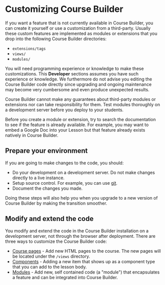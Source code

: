 <h1>Customizing Course Builder</h1>



If you want a feature that is not currently available in Course Builder, you can create it yourself or use a customization from a third-party. Usually these custom features are implemented as modules or extensions that you drop into the following Course Builder directories:

  * `extensions/tags`
  * `views/`
  * `modules/`

You will need programming experience or knowledge to make these customizations. This **Developer** sections assumes you have such experience or knowledge. We furthermore do not advise you editing the Course Builder code directly since upgrading and ongoing maintenance may become very cumbersome and even produce unexpected results.

Course Builder cannot make any guarantees about third-party modules or extensions nor can take responsibility for them. Test modules thoroughly on a development server before you deploy to your students.

Before you create a module or extension, try to search the documentation to see if the feature is already available. For example, you may want to embed a Google Doc into your Lesson but that feature already exists natively in Course Builder.

## Prepare your environment ##
If you are going to make changes to the code, you should:

  * Do your development on a development server. Do not make changes directly to a live instance.
  * Setup source control. For example, you can use [git](http://git-scm.com/).
  * Document the changes you made.

Doing these steps will also help you when you upgrade to a new version of Course Builder by making the transition smoother.

## Modify and extend the code ##
You modify and extend the code in the Course Builder installation on a development server, not through the browser after deployment. There are three ways to customize the Course Builder code:

  * [Course pages](ExtendCoursePages.md) - Add new HTML pages to the course. The new pages will be located under the `/views` directory.
  * [Components](CreateComponents.md) - Adding a new item that shows up as a component type that you can add to the lesson body.
  * [Modules](CreateModules.md) - Add new, self contained code (a "module") that encapsulates a feature and can be integrated into Course Builder.